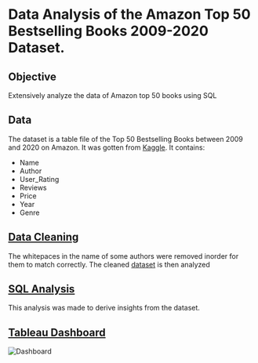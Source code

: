 # Data Analysis of the Amazon Top 50 Bestselling Books 2009-2020 Dataset.

## Objective
Extensively analyze the data of Amazon top 50 books using SQL

## Data
The dataset is a table file of the Top 50 Bestselling Books between 2009 and 2020 on Amazon. It was gotten from [Kaggle](https://www.kaggle.com/palanjali007/amazons-top-50-bestselling-novels-20092020). It contains:
* Name
* Author
* User_Rating
* Reviews
* Price
* Year
* Genre

## [Data Cleaning](https://github.com/VictorUmunna/SQL-Data-Analysis-on-Amazon-Top-50-Best-selling-Books-2009-2020-Dataset./blob/master/data_cleaning.ipynb)
The whitepaces in the name of some authors were removed inorder for them to match correctly. The cleaned [dataset](https://github.com/VictorUmunna/SQL-Data-Analysis-on-Amazon-Top-50-Best-selling-Books-2009-2020-Dataset./blob/master/amazon_bestsellers.csv) is then analyzed

## [SQL Analysis](https://github.com/VictorUmunna/SQL-Data-Analysis-on-Amazon-Top-50-Best-selling-Books-2009-2020-Dataset./blob/master/Analysis.sql)
This analysis was made to derive insights from the dataset.

## [Tableau Dashboard](https://public.tableau.com/app/profile/victor.umunna/viz/AmazonBestsellers_16431497744210/Dashboard1)
![Dashboard](https://user-images.githubusercontent.com/58162911/151429443-947be556-89aa-496d-b4c4-59d243fb99da.png)
